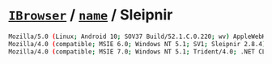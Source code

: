 # [`IBrowser`](/api/ua-parser-js/get-browser.md) / [`name`](../name.md) / Sleipnir

```sh
Mozilla/5.0 (Linux; Android 10; SOV37 Build/52.1.C.0.220; wv) AppleWebKit/537.36 (KHTML, like Gecko) Version/4.0 Chrome/123.0.6312.120 Mobile Safari/537.36 Sleipnir/3.7.5
Mozilla/4.0 (compatible; MSIE 6.0; Windows NT 5.1; SV1; Sleipnir 2.8.4)
Mozilla/4.0 (compatible; MSIE 7.0; Windows NT 5.1; Trident/4.0; .NET CLR 1.1.4322; .NET CLR 2.0.50727; InfoPath.1; .NET CLR 3.0.04506.648; .NET CLR 3.5.21022) Sleipnir/2.8.4
```